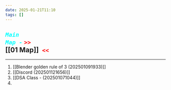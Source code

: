 ```yaml
---
date: 2025-01-21T11:10
tags: []
---
```

## ***<code style="color: cyan;">Main Map -</code>*** <code style= "color: red">>> </code>[[01 Map]]<code style ="color: red"> <<</code>

---

1. [[Blender golden rule of 3 (202501091933)]]
2. [[Discord  (202501121656)]]
3. [[DSA Class - (202501071044)]]
4. 